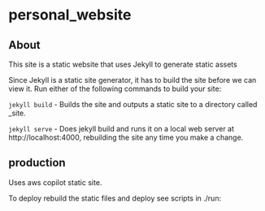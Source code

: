 # personal_website

## About 

This site is a static website that uses Jekyll to generate static assets


Since Jekyll is a static site generator, it has to build the site before we can view it. Run either of the following commands to build your site:

`jekyll build` - Builds the site and outputs a static site to a directory called _site.


`jekyll serve` - Does jekyll build and runs it on a local web server at http://localhost:4000, rebuilding the site any time you make a change.



## production
Uses aws copilot static site.

To deploy rebuild the static files and deploy see scripts in ./run:
